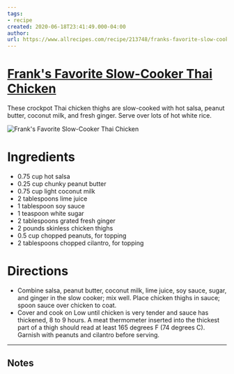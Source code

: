 ```yaml
---
tags: 
- recipe 
created: 2020-06-18T23:41:49.000-04:00
author: 
url: https://www.allrecipes.com/recipe/213748/franks-favorite-slow-cooker-thai-chicken/ 
---
```


# [Frank's Favorite Slow-Cooker Thai Chicken](https://www.allrecipes.com/recipe/213748/franks-favorite-slow-cooker-thai-chicken/)

These crockpot Thai chicken thighs are slow-cooked with hot salsa, peanut butter, coconut milk, and fresh ginger. Serve over lots of hot white rice.

![Frank's Favorite Slow-Cooker Thai Chicken](https://www.allrecipes.com/thmb/QX4lmBcmau9H4zJiIllHVXLkknQ=/1500x0/filters:no_upscale():max_bytes(150000):strip_icc()/1445465-1110c30b6e1f4b23abfe17d4dac733e4.jpg)

# Ingredients

- 0.75 cup hot salsa
- 0.25 cup chunky peanut butter
- 0.75 cup light coconut milk
- 2 tablespoons lime juice
- 1 tablespoon soy sauce
- 1 teaspoon white sugar
- 2 tablespoons grated fresh ginger
- 2 pounds skinless chicken thighs
- 0.5 cup chopped peanuts, for topping
- 2 tablespoons chopped cilantro, for topping

# Directions

- Combine salsa, peanut butter, coconut milk, lime juice, soy sauce, sugar, and ginger in the slow cooker; mix well. Place chicken thighs in sauce; spoon sauce over chicken to coat.
- Cover and cook on Low until chicken is very tender and sauce has thickened, 8 to 9 hours. A meat thermometer inserted into the thickest part of a thigh should read at least 165 degrees F (74 degrees C). Garnish with peanuts and cilantro before serving.

-----

## Notes
